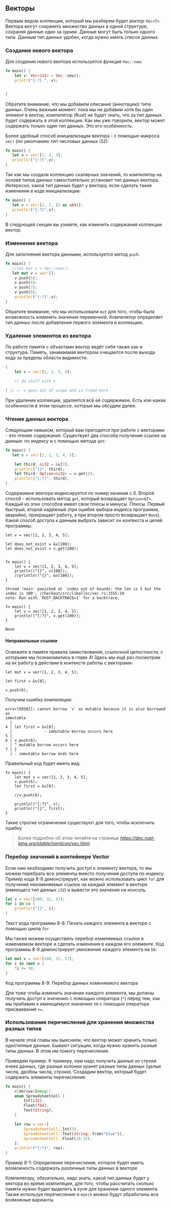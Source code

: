 ## Векторы

Первым видом коллекции, который мы разберем будет *вектор* `Vec<T>`. Вектора могут
сохранять множество данных в одной структуре, сохраняя данные один за одним. Данные
могут быть только одного типа. Данным тип данных удобен, когда нужно иметь список
данных.

### Создание нового вектора

Для создания нового вектора используется функция `Vec::new`:

```rust
fn main() {
    let v: Vec<i32> = Vec::new();
    print!("{:?} ", v);


}
```

Обратите внимание, что мы добавили описание (аннотацию) типа данных. Очень важным
момент: пока мы не добавим хотя бы один элемент в вектор, компилятор (Rust) не будет
знать, что за тип данных будет содержать в этой коллекции. Как мы уже говорили,
вектор может содержать только один тип данных. Это его особенность.

Более удобный способ инициализации вектора - с помощью макроса `vec!` (по умолчанию
тип числовых данных i32):

```rust
fn main() {
   let v = vec![1, 2, 3];
   println!("{:?}",v);
}

```

Так как мы создали коллекцию скалярных значений, то компилятор на основе типов
данных самостоятельно установит тип данных вектора.
Интересно, какой тип данных будет у вектора, если сделать такие изменения в коде
инициализации:

```rust
fn main() {
   let v = vec![1, 2, (3 as u64)];
   println!("{:?}",v);
}

```

В следующей секции вы узнаете, как изменить содержания коллекции вектор.

### Изменение вектора

Для заполнения вектора данными, используется метод `push`:

```rust
fn main() {
   //let mut v = Vec::new();
   let mut v = vec![];
    v.push(5);
    v.push(6);
    v.push(7);
    v.push(8);
    println!("{:?}",v);
}
```

Обратите внимание, что мы использовали `mut` для того, чтобы была возможность
изменять значения переменной. Компилятор определяет тип данных после добавления
первого элемента в коллекцию.

### Удаление элементов из вектора

По работе памяти с объектами вектор ведёт себя также как и структура. Память, занимаемая
вектором очищается после выхода кода за пределы области видимости:

```rust
{
    let v = vec![1, 2, 3, 4];

    // do stuff with v

} // <- v goes out of scope and is freed here
```

При удалении коллекции, удаляется всё её содержимое. Есть кое-какие особенности в
этом процессе, которые мы обсудим далее.

### Чтение данных вектора

Следующим навыком, который вам пригодится при работе с векторами - это чтение
содержания. Существует два способа получения ссылке на данные: по индексу и с помощью
метода `get`:

```rust
fn main() {
   let v = vec![1, 2, 3, 4, 5];

    let third: &i32 = &v[2];
    println!("{}", third);
    let third: Option<&i32> = v.get(2);
    println!("{:?}", third);
}

```

Содержимое вектора индексируется по номер начиная с 0. Второй способ - использовать
метод `get`,  который возвращает `Option<&T>`. Каждый из этих способов имеет свои
плюсы и минусы. Плюсы. Первый быстрый, второй надёжный (при ошибке выбора индекса
программа, аварийно, прекращает работу, а при втором просто возвращает `None`).
Какой способ доступа к данным выбрать зависит он контекста и целей программы.

```rust,should_panic
let v = vec![1, 2, 3, 4, 5];

let does_not_exist = &v[100];
let does_not_exist = v.get(100);
```
```
```

```rust,should_panic
fn main() {
    let v = vec![1, 2, 3, 4, 5];
    println!("{}", v[100]);
    //println!("{}", &v[100]);
}
```

```
thread 'main' panicked at 'index out of bounds: the len is 5 but the index is 100', /checkout/src/liballoc/vec.rs:1555:10
note: Run with `RUST_BACKTRACE=1` for a backtrace.
```

```rust,should_panic
fn main() {
    let v = vec![1, 2, 3, 4, 5];
    println!("{:?}", v.get(100));
}
```

```
None
```

#### Неправильные ссылки

Освежите в памяти правила заимствования, ссылочной целостности, с которыми мы
познакомились в главе 4! Здесь мы ещё раз  посмотрим на их работу в действии в контексте
работы с векторами:

```rust,ignore
let mut v = vec![1, 2, 3, 4, 5];

let first = &v[0];

v.push(6);
```

Получим ошибку компиляции:

```text
error[E0502]: cannot borrow `v` as mutable because it is also borrowed as
immutable
  |
4 | let first = &v[0];
  |              - immutable borrow occurs here
5 |
6 | v.push(6);
  | ^ mutable borrow occurs here
7 | }
  | - immutable borrow ends here
```

Правильный код будет иметь вид:
```rust,ignore
fn main() {
    let mut v = vec![1, 2, 3, 4, 5];
    v.push(6);
    let first = &v[0];

    //v.push(6);

    println!("{:?}", v);
    println!("{}", first);
}
```

Такие строгие ограничения существуют для того, чтобы исключить ошибку

> Более подробно об этом читайте на странице
*https://doc.rust-lang.org/stable/nomicon/vec.html*.

### Перебор значений в контейнере Vector

Если нам необходимо получить доступ к элементу вектора, то мы можем перебрать
все элементы вместо получения доступа по индексу. Пример кода 8-8 демонстрирует,
как можно использовать цикл `for` для получения неизменяемых ссылок на каждый 
элемент в векторе (имеющего тип данных `i32`) и вывести это значение на консоль.

```rust
let v = vec![100, 32, 57];
for i in &v {
    println!("{}", i);
}
```

<span class="caption">Текст кода программы 8-8: Печать каждого элемента в векторе 
с помощью цикла `for`</span>

Мы также можем осуществить перебор изменяемых ссылок в изменяемом векторе и сделать
изменения в каждом его элементе. Код программы 8-9 демонстрирует умножение каждого 
элемента на `50`.

```rust
let mut v = vec![100, 32, 57];
for i in &mut v {
    *i += 50;
}
```

<span class="caption">Код программы 8-9: Перебор данных изменяемого вектора</span>

Для тоже чтобы изменить значение каждого элемента, мы должны получить доступ к значению 
с помощью оператора (`*`) перед тем, как мы прибавим к имеющемуся значению `50` с 
помощью оператора присваивания `+=`.


### Использование перечисления для хранения множества разных типов

В начале этой главы мы выяснили, что вектор может хранить только однотипные данные.
Бывают ситуации, когда нужно хранить разные типы данных. В этом нм помогу перечисления.

Приведем пример. К примеру, нам надо получить данные из строки ячеек данных, где
разные колонки хранят разные типы данных (целые числа, дробны числа, строки).
Создадим вектор, который будет содержать элементы перечисления:

```rust
fn main() {
    #[derive(Debug)]
    enum SpreadsheetCell {
        Int(i32),
        Float(f64),
        Text(String),
    }

    let row = vec![
        SpreadsheetCell::Int(3),
        SpreadsheetCell::Text(String::from("blue")),
        SpreadsheetCell::Float(10.12),
    ];
    println!("{:?}", row);
}
```

<span class="caption">Пример 8-1: Определение перечисления, которое будет иметь возможность
содержать различные типы данных в векторе</span>

Компилятору, обязательно, надо знать, какой тип данных будет у вектора во время
компиляции, для того, чтобы рассчитать сколько памяти нужно будет выделить в куче
для хранения одного элемента. Также используя перечисление и  `match` можно будут
обработаны все возможные варианты.
